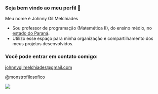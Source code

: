 ### Seja bem vindo ao meu perfil 🖤

Meu nome é Johnny Gil Melchiades

- Sou professor de programação (Matemética II), do ensino médio, no [estado do Paraná](https://www.educacao.pr.gov.br/).
- Utilizo esse espaço para minha organização e compartilhamento dos meus projetos desenvolvidos.

### Você pode entrar em contato comigo:

johnnygilmelchiades@gmail.com 

@monstrofilosofico

![](https://media1.tenor.com/m/IYZxiAncud8AAAAC/m4kktruck-getintoitya.gif)

